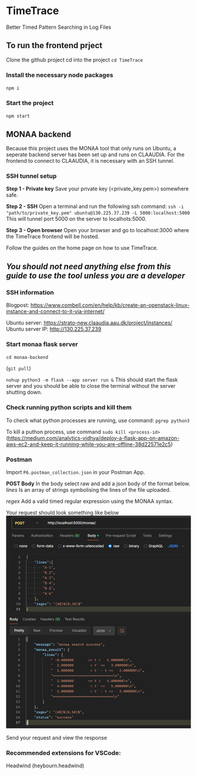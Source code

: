 # TimeTrace

Better Timed Pattern Searching in Log Files

## To run the frontend prject
Clone the github project
cd into the project 
`cd TimeTrace`

### Install the necessary node packages
`npm i`

### Start the project
`npm start`


## MONAA backend
Because this project uses the MONAA tool that only runs on Ubuntu, a seperate backend server has been set up and runs on CLAAUDIA.
For the frontend to connect to CLAAUDIA, it is necessary with an SSH tunnel.

### SSH tunnel setup
**Step 1 - Private key**
Save your private key (<private_key.pem>) somewhere safe.

**Step 2 - SSH**
Open a terminal and run the following ssh command:
`ssh -i "path/to/private_key.pem" ubuntu@130.225.37.239 -L 5000:localhost:5000`
This will tunnel port 5000 on the server to localhots:5000.

**Step 3 - Open browser**
Open your browser and go to localhost:3000 where the TimeTrace frontend will be hosted.

Follow the guides on the home page on how to use TimeTrace.

*You should not need anything else from this guide to use the tool unless you are a developer*
---



### SSH information
Blogpost: https://www.combell.com/en/help/kb/create-an-openstack-linux-instance-and-connect-to-it-via-internet/

Ubuntu server: https://strato-new.claaudia.aau.dk/project/instances/
Ubuntu server IP: http://130.225.37.239

### Start monaa flask server
`cd monaa-backend` 

(`git pull`)

`nohup python3 -m flask --app server run &`
This should start the flask server and you should be able to close the terminal without the server shutting down.

### Check running python scripts and kill them
To check what python processes are running, use command:
`pgrep python3`

To kill a puthon process, use command
`sudo kill <process-id>`
(https://medium.com/analytics-vidhya/deploy-a-flask-app-on-amazon-aws-ec2-and-keep-it-running-while-you-are-offline-38d22571e2c5)

### Postman
Import `P6.postman_collection.json` in your Postman App.

**POST Body**
In the body select raw and add a json body of the format below.
*lines* Is an array of strings symbolising the lines of the file uploaded.

*regex* Add a valid timed regular expression using the MONAA syntax.

Your request should look something like below
![Postman example](postman_example.png)

Send your request and view the response


### Recommended extensions for VSCode:
Headwind (heybourn.headwind)